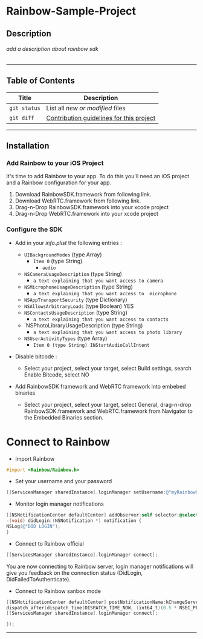 # Rainbow-Sample-Project 

## Description
###### add a description about rainbow sdk
---
## Table of Contents

| Title | Description |
| --- | --- |
| `git status` | List all *new or modified* files |
| `git diff` | [Contribution guidelines for this project](../master/Managing_Contacts.md) |

---
## Installation

###  Add Rainbow to your iOS Project
It's time to add Rainbow to your app. To do this you'll need an iOS project and a Rainbow configuration  for your app.

1. Download RainbowSDK.framework from following link.
2. Download WebRTC.framework from following link.
3. Drag-n-Drop RainbowSDK.framework into your xcode project
4. Drag-n-Drop WebRTC.framework into your xcode project

### Configure the SDK

- Add in your *info.plist* the following entries : 
    - `UIBackgroundModes` (type Array)
        - `Item 0` (type String)
            - `audio`
    - `NSCameraUsageDescription` (type String) 
        - `a text explaining that you want access to camera`
    - `NSMicrophoneUsageDescription` (type String) 
        - `a text explaining that you want access to  microphone`
    - `NSAppTransportSecurity` (type Dictionary)
    - `NSAllowsArbitraryLoads` (type Boolean) YES
    - `NSContactsUsageDescription` (type String) 
        - `a text explaining that you want access to contacts`
    - `NSPhotoLibraryUsageDescription (type String) 
        - `a text explaining that you want access to photo library`
    - `NSUserActivityTypes` (type Array)
        - `Item 0 (type String) INStartAudioCallIntent`

- Disable bitcode :
    - Select your project, select your target, select Build settings, search Enable Bitcode, select NO

- Add RainbowSDK framework and WebRTC framework into embebed binaries
    - Select your project, select your target, select General, drag-n-drop RainbowSDK.framework and WebRTC.framework from Navigator to the Embedded Binaries section.


# Connect to Rainbow
- Import Rainbow

```objective-c
#import <Rainbow/Rainbow.h>
```

- Set your username and your password

```objective-c
[[ServicesManager sharedInstance].loginManager setUsername:@"myRainbowUser@domain.com" andPassword:@"MyPassword"];
```

- Monitor login manager notifications

```objective-c
[[NSNotificationCenter defaultCenter] addObserver:self selector:@selector(didLogin:) name:kLoginManagerDidLoginSucceeded object:nil];
-(void) didLogin:(NSNotification *) notification {
NSLog(@"DID LOGIN");
}
```

- Connect to Rainbow official

```objective-c
[[ServicesManager sharedInstance].loginManager connect];
```

You are now connecting to Rainbow server, login manager notifications will give you feedback on the connection status (DidLogin, DidFailedToAuthenticate).

- Connect to Rainbow sanbox mode

```objective-c
[[NSNotificationCenter defaultCenter] postNotificationName:kChangeServerURLNotification object:@{ @"serverURL": @"your sandbox URL"}];     
dispatch_after(dispatch_time(DISPATCH_TIME_NOW, (int64_t)(0.5 * NSEC_PER_SEC)), dispatch_get_main_queue(), ^{
[[ServicesManager sharedInstance].loginManager connect];

});
```

---


